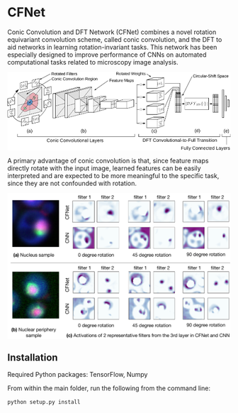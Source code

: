 # CFNet

Conic Convolution and DFT Network (CFNet) combines a novel rotation equivariant convolution scheme, called conic convolution, and the DFT to aid networks in learning rotation-invariant tasks.
This network has been especially designed to improve performance of CNNs on automated computational tasks related to microscopy image analysis.

<img src="cfnet.png" alt="cfnet" width="550" align="middle"/>

A primary advantage of conic convolution is that, since feature maps directly rotate with the input image, learned features can be easily interpreted and are expected to be more meaningful to the specific task, since they are not confounded with rotation.

<img src="features.png" alt="features" width="550" align="middle"/>

## Installation

Required Python packages: TensorFlow, Numpy

From within the main folder, run the following from the command line:
```
python setup.py install
```

